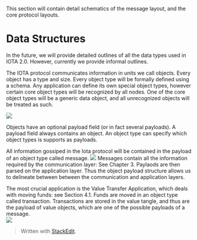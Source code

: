 This section will contain detail schematics of the message layout, and the core protocol layouts.

# Data Structures

In the future, we will provide detailed outlines of all the data types used in IOTA 2.0.  However, currently we provide informal outlines.  

The IOTA protocol communicates information in units we call objects.  Every object has a type and size.  Every object type will be formally defined using a schema.  Any application can define its own special object types, however certain core object types will be recognized by all nodes.  One of the core object types will be a generic data object, and all unrecognized objects will be treated as such.

**![](https://lh3.googleusercontent.com/OwEHBFbL9mSZ7RFxuWN8oESQzoA60LEFW4T-ZfasnaUCbX-lEfGGDQKH5O_7DQ25CrOOf4Zg1DPaOu4rGkoGEcGIMq6hZnIy9xwJUh-6QB333f91GvH7yRHSzdVM4pdg--Z5Zaik)**

Objects have an optional payload field (or in fact several payloads).   A payload field always contains an object.  An object type can specify which object types is supports as payloads.  

All information gossiped in the Iota protocol will be contained in the payload of an object type called message.
**![](https://lh4.googleusercontent.com/SEGd95VJZC_h4xfgdqbgEyhU0Kss7Wyi0awKcuU-JDaDnPVx_77KurvVgFkC9xQmdnUSGdEf2QmFZE_4fgRfPybxPg3xe8s3evnGkKvx5fwAeLa2WgJNTwcDmoO_29zFFwY1kYbp)**
Messages contain all the information required by the communication layer: See Chapter 3.  Paylaods are then parsed on the application layer.  Thus the object payload structure allows us to delineate between between the communication and application layers. 

The most crucial application is the Value Transfer Application, which deals with moving funds: see Section 4.1.  Funds are moved in an object type called transaction.  Transactions are stored in the value tangle, and thus are the payload of value objects, which are one of the possible payloads of a message.    
**![](https://lh4.googleusercontent.com/U2yc-xL8_ELT6515fSZPGKq8_HlkGtBZBGVmioYmgU88dvNU4ScANcnf6f1lWFVY1zJ-KNo7eEuAeMi2_iWJoMqxPfnzEhUnVaLr8odAwZtx-DhG6zY2uhC1BQ_6bNNrd3Gq9WsZ)**  



> Written with [StackEdit](https://stackedit.io/).
<!--stackedit_data:
eyJoaXN0b3J5IjpbLTE3NTYzNzQ4MjIsMTQzMjQ2NzU1OCwxMD
A1NjM5Nzg4LDE1NTYzOTAyMDEsLTEzOTcxOTk0MjEsLTM0NjI2
MTA5OSw2MTI1NzI1MjIsLTY0NjMxNTQ4NSw0MzYxMzAyODYsNz
MwOTk4MTE2XX0=
-->
